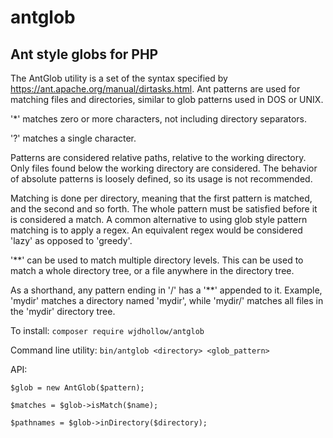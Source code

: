 # antglob
## Ant style globs for PHP

The AntGlob utility is a set of the syntax specified by https://ant.apache.org/manual/dirtasks.html. Ant patterns
are used for matching files and directories, similar to glob patterns used in DOS or UNIX.

'*' matches zero or more characters, not including directory separators.

'?' matches a single character.

Patterns are considered relative paths, relative to the working directory. Only files found below the working
directory are considered. The behavior of absolute patterns is loosely defined, so its usage is not recommended.

Matching is done per directory, meaning that the first pattern is matched, and the second and so forth. The whole
pattern must be satisfied before it is considered a match. A common alternative to using glob style pattern matching
is to apply a regex. An equivalent regex would be considered 'lazy' as opposed to 'greedy'.

'**' can be used to match multiple directory levels. This can be used to match a whole directory tree, or a file
anywhere in the directory tree.

As a shorthand, any pattern ending in '/' has a '**' appended to it. Example, 'mydir'
matches a directory named 'mydir', while 'mydir/' matches all files in the 'mydir' directory tree.

To install: `composer require wjdhollow/antglob`

Command line utility: `bin/antglob <directory> <glob_pattern>`

API:

`$glob = new AntGlob($pattern);`

`$matches = $glob->isMatch($name);`

`$pathnames = $glob->inDirectory($directory);`





